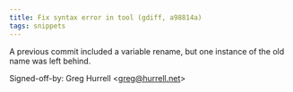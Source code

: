```yaml
---
title: Fix syntax error in tool (gdiff, a98814a)
tags: snippets
---
```


A previous commit included a variable rename, but one instance of the old name was left behind.

Signed-off-by: Greg Hurrell &lt;greg@hurrell.net&gt;
